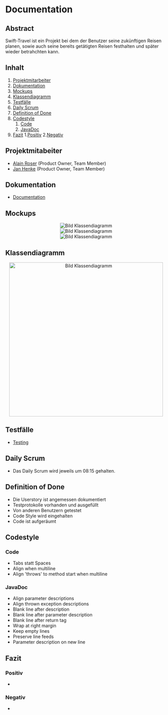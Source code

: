 # Documentation

## Abstract
Swift-Travel ist ein Projekt bei dem der Benutzer seine zukünftigen Reisen planen, sowie auch seine bereits getätigten Reisen
festhalten und später wieder betrahchten kann.

## Inhalt

1. [Projektmitarbeiter](#Projektmitarbeiter)
2. [Dokumentation](#Dokumentation)
3. [Mockups](#Mockups)
4. [Klassendiagramm](#Klassendiagramm)
5. [Testfälle](#Testfälle)
6. [Daily Scrum](#Daily-Scrum)
7. [Definition of Done](#Definition-of-Done)
8. [Codestyle](#Codestyle)
	1. [Code](#Code)
	2. [JavaDoc](#JavaDoc)
9. [Fazit](#Fazit)
	1.[Positiv](#Positiv)
	2.[Negativ](#Negativ)
	
## Projektmitabeiter
* [Alain Roser](https://git.bbcag.ch/brosea) (Product Owner, Team Member)
* [Jan Henke](https://git.bbcag.ch/bhenkj) (Product Owner, Team Member)

## Dokumentation
* [Documentation](docs/documentation/documentation.md)

## Mockups
<div align="center">
    <img src="docs/images/mockup1.PNG" alt="Bild Klassendiagramm">
</div>
<div align="center">
    <img src="docs/images/mockup2.PNG" alt="Bild Klassendiagramm">
</div>
<div align="center">
    <img src="docs/images/mockup3.PNG" alt="Bild Klassendiagramm">
</div>

## Klassendiagramm
<div align="center">
    <img src="docs/images/uml.png" alt="Bild Klassendiagramm" style="width: 50vw;">
</div>

## Testfälle
* [Testing](docs/testing.md)

## Daily Scrum
* Das Daily Scrum wird jeweils um 08:15 gehalten.

## Definition of Done
* Die Userstory ist angemessen dokumentiert
* Testprotokolle vorhanden und ausgefüllt
* Von anderen Benutzern getestet
* Code Style wird eingehalten
* Code ist aufgeräumt

## Codestyle
### Code
* Tabs statt Spaces
* Align when multiline
* Align 'throws' to method start when multiline

### JavaDoc
* Align parameter descriptions
* Align thrown exception descriptions 
* Blank line after description 
* Blank line after parameter description 
* Blank line after return tag 
* Wrap at right margin 
* Keep empty lines 
* Preserve line feeds
* Parameter description on new line

## Fazit 
### Positiv 
*

### Negativ
*